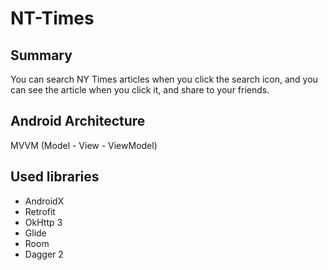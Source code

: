 # NT-Times

## Summary
You can search NY Times articles when you click the search icon, and you can see the article when you click it, and share to your friends.
## Android Architecture
MVVM (Model - View - ViewModel)
## Used libraries
* AndroidX
* Retrofit
* OkHttp 3
* Glide
* Room
* Dagger 2
